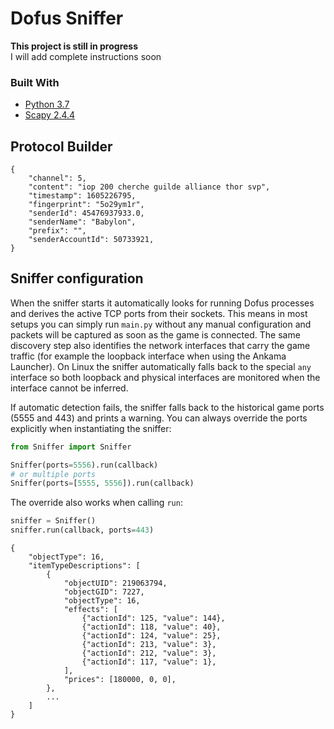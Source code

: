 # Dofus Sniffer
**This project is still in progress**  
I will add complete instructions soon

### Built With

* [Python 3.7](https://www.python.org/downloads/)
* [Scapy 2.4.4](https://scapy.readthedocs.io/en/latest/installation.html)

## Protocol Builder

```
{
    "channel": 5,
    "content": "iop 200 cherche guilde alliance thor svp",
    "timestamp": 1605226795,
    "fingerprint": "5o29ym1r",
    "senderId": 45476937933.0,
    "senderName": "Babylon",
    "prefix": "",
    "senderAccountId": 50733921,
}
```

## Sniffer configuration

When the sniffer starts it automatically looks for running Dofus processes and
derives the active TCP ports from their sockets. This means in most setups you
can simply run `main.py` without any manual configuration and packets will be
captured as soon as the game is connected. The same discovery step also
identifies the network interfaces that carry the game traffic (for example the
loopback interface when using the Ankama Launcher). On Linux the sniffer
automatically falls back to the special `any` interface so both loopback and
physical interfaces are monitored when the interface cannot be inferred.

If automatic detection fails, the sniffer falls back to the historical game
ports (5555 and 443) and prints a warning. You can always override the ports
explicitly when instantiating the sniffer:

```python
from Sniffer import Sniffer

Sniffer(ports=5556).run(callback)
# or multiple ports
Sniffer(ports=[5555, 5556]).run(callback)
```

The override also works when calling `run`:

```python
sniffer = Sniffer()
sniffer.run(callback, ports=443)
```

```
{
    "objectType": 16,
    "itemTypeDescriptions": [
        {
            "objectUID": 219063794,
            "objectGID": 7227,
            "objectType": 16,
            "effects": [
                {"actionId": 125, "value": 144},
                {"actionId": 118, "value": 40},
                {"actionId": 124, "value": 25},
                {"actionId": 213, "value": 3},
                {"actionId": 212, "value": 3},
                {"actionId": 117, "value": 1},
            ],
            "prices": [180000, 0, 0],
        },
        ...
    ]
}
```
